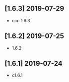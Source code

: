 ## [1.6.3] 2019-07-29

*  ccc 1.6.3

## [1.6.2] 2019-07-25

*  1.6.2

## [1.6.1] 2019-07-24

*  c1.6.1

